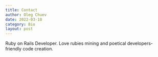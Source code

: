 ```yaml
---
title: Contact
author: Oleg Chuev
date: 2022-03-10
category: Bio
layout: post
---
```


Ruby on Rails Developer.
Love rubies mining and poetical developers-friendly code creation.
